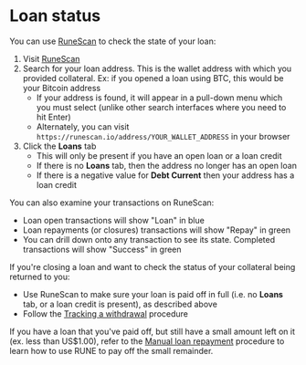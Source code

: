 # Loan status 

You can use [RuneScan] to check the state of your loan:

1. Visit [RuneScan]
1. Search for your loan address.  This is the wallet address with which you provided collateral.  Ex: if you opened a loan using BTC, this would be your Bitcoin address
   - If your address is found, it will appear in a pull-down menu which you must select (unlike other search interfaces where you need to hit Enter)
   - Alternately, you can visit `https://runescan.io/address/YOUR_WALLET_ADDRESS` in your browser
1. Click the **Loans** tab
   - This will only be present if you have an open loan or a loan credit
   - If there is no **Loans** tab, then the address no longer has an open loan
   - If there is a negative value for **Debt Current** then your address has a loan credit

You can also examine your transactions on RuneScan:

- Loan open transactions will show "Loan" in blue
- Loan repayments (or closures) transactions will show "Repay" in green
- You can drill down onto any transaction to see its state.  Completed
  transactions will show "Success" in green

If you're closing a loan and want to check the status of your collateral
being returned to you:

- Use RuneScan to make sure your loan is paid off in full (i.e. no **Loans** tab, or
  a loan credit is present), as described above
- Follow the [Tracking a withdrawal](../thorswap/tracking-a-withdrawal.md) procedure

If you have a loan that you've paid off, but still have a small amount left on it
(ex. less than US$1.00), refer to the
[Manual loan repayment](manual-loan-repayment.html)
procedure to learn how to use RUNE to pay off the small remainder.

[RuneScan]: https://runescan.io/
